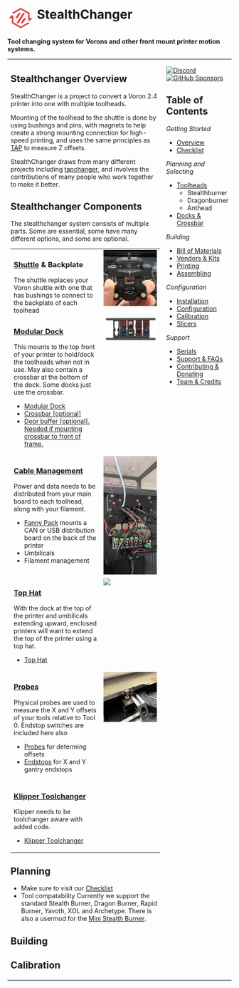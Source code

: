 # <img src="https://github.com/DraftShift/Stealthchanger/blob/main/media/Stealthchanger_logo.png?raw=true" height="50" align="top" /> StealthChanger

<b>Tool changing system for Vorons and other front mount printer motion systems.</b>

<table comment="two-column layout"><tr><td width="80%">

## Stealthchanger Overview
StealthChanger is a project to convert a Voron 2.4 printer into one with multiple toolheads.

Mounting of the toolhead to the shuttle is done by using bushings and pins, with magnets to help create a strong mounting connection for high-speed printing, and uses the same principles as [TAP](https://github.com/VoronDesign/Voron-Tap) to measure Z offsets.

StealthChanger draws from many different projects including [tapchanger](https://github.com/viesturz/tapchanger), and involves the contributions of many people who work together to make it better. 

## Stealthchanger Components
The stealthchanger system consists of multiple parts. Some are essential, some have many different options, and some are optional. 

<table><tr><td valign="top" width="400px"><h3><a href="/Documentation/Shuttle.md">Shuttle</a> & Backplate</h3>
The shuttle replaces your Voron shuttle with one that has bushings to connect to the backplate of each toolhead
</td><td valign="top" width="400px">
<img src="/media/Shuttle/shuttle.jpg" width="200">
</td></tr>
 
<tr><td valign="top" width="400px"><h3><a href="/Documentation/Dock.md">Modular Dock</a></h3>
This mounts to the top front of your printer to hold/dock the toolheads when not in use. May also contain a crossbar at the bottom of the dock. Some docks just use the crossbar.
<ul>
<li><a href="/Documentation/Dock.md">Modular Dock</a></li>
<li><a href="/Documentation/Crossbar.md">Crossbar [optional]</a></li>
<li><a href="/Documentation/DoorBuffer.md">Door buffer [optional]. Needed if mounting crossbar to front of frame.</li>
</td><td valign="top" width="400px">
<img src="/media/Dock/dock_front.png" width="400">
</td></tr>

<tr><td valign="top" width="400px"><h3><a href="/Documentation/CableManagement.md">Cable Management</a></h3>
Power and data needs to be distributed from your main board to each toolhead, along with your filament.  
<ul>
<li><a href="/Documentation/FannyPack.md">Fanny Pack</a> mounts a CAN or USB distribution board on the back of the printer</li>
<li>Umbilicals</li>
<li>Filament management</li>
</ul>
</td><td valign="top" width="400px">
<img src="/media/Cabling/wire_management.jpg" width="180">
</td></tr>

<tr><td valign="top" width="400px"><h3><a href="/Documentation/TopHat.md">Top Hat</a></h3>
With the dock at the top of the printer and umbilicals extending upward, enclosed printers will want to extend the top of the printer using a top hat.  
<ul>
<li><a href="/Documentation/TopHat.md">Top Hat</a></li>
</ul>
</td><td valign="top" width="400px">
<img src="/media/TopHat/TopHat.jpg" width="180">
</td></tr>

<tr><td valign="top" width="400px"><h3><a href="/Documentation/Probes.md">Probes</a></h3>
Physical probes are used to measure the X and Y offsets of your tools relative to Tool 0. Endstop switches are included here also
<ul>
<li><a href="/Documentation/Probes.md">Probes</a> for determing offsets</li>
<li><a href="/Documentation/Endstops.md">Endstops</a> for X and Y gantry endstops</li>
</ul>
</td><td valign="top" width="400px">
<img src="/media/Probes/sexball-probe.jpg" width="180">
</td></tr>

<tr><td valign="top" width="400px"><h3><a href="/Documentation/Software.md">Klipper Toolchanger</a></h3>
Klipper needs to be toolchanger aware with added code.
<ul>
<li><a href="/Documentation/Software.md">Klipper Toolchanger</a></li>
</ul>
</td><td valign="top" width="400px">
<img src="" width="180">
</td></tr>

</table>

## Planning
- Make sure to visit our [Checklist](Checklist)
- Tool compatability
Currently we support the standard Stealth Burner, Dragon Burner, Rapid Burner, Yavoth, XOL and Archetype. There is also a usermod for the [Mini Stealth Burner](../blob/main/UserMods/jdmontgomer/MiniSB_SC).

## Building

## Calibration



</td>
<td valign="top" width="20%">

 <a href="https://discord.gg/draftshift" target="_blank" alt="Join our Discord">![Discord](https://img.shields.io/discord/1226846451028725821?logo=discord&logoColor=%23ffffff&label=Join%20our%20Discord&labelColor=%237785cc&color=%23adf5ff)</a>
&nbsp;&nbsp;&nbsp;&nbsp;&nbsp;&nbsp;
<a href="https://github.com/sponsors/DraftShift" target="_blank" alt="Sponsor Us">![GitHub Sponsors](https://img.shields.io/github/sponsors/DraftShift?logo=githubsponsors&label=Sponsors&labelColor=rgb(246%2C%20248%2C%20250)&color=rgb(191%2C%2057%2C%20137))</a>

## Table of Contents

*Getting Started*
- [Overview](Home)
- [Checklist](Checklist)

*Planning and Selecting*
- [Toolheads](Toolheads)
  - Stealthburner
  - Dragonburner
  - Anthead
- [Docks & Crossbar](Docks)

*Building*
- [Bill of Materials](Bill-of-Materials)
- [Vendors & Kits](Vendors-and-Kits)
- [Printing](Printing)
- [Assembling](Assembling)

*Configuration*
- [Installation](Installation)
- [Configuration](Configuration)
- [Calibration](Calibration)
- [Slicers](Slicers)

*Support*
- [Serials](Serials)
- [Support & FAQs](Support-and-FAQs)
- [Contributing & Donating](Contributing-and-Donating)
- [Team & Credits](Team-and-Credits)


</td></tr></table>




